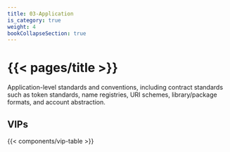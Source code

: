 ```yaml
---
title: 03-Application
is_category: true
weight: 4
bookCollapseSection: true
---
```


# {{< pages/title >}}

Application-level standards and conventions, including contract standards such as token standards, name registries, URI schemes, library/package formats, and account abstraction.

## VIPs

{{< components/vip-table >}}
